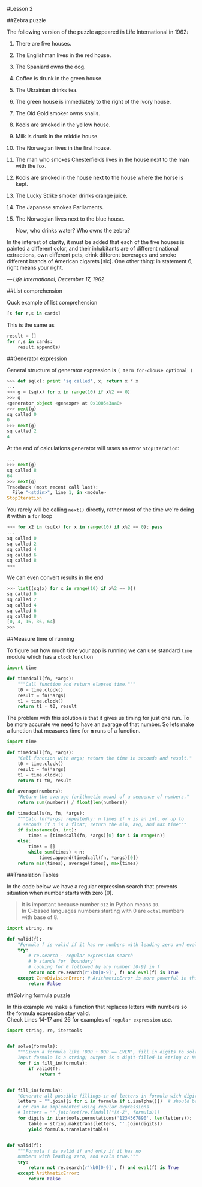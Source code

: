 #Lesson 2

##Zebra puzzle

The following version of the puzzle appeared in Life International in 1962:

1. There are five houses.
2. The Englishman lives in the red house.
3. The Spaniard owns the dog.
4. Coffee is drunk in the green house.
5. The Ukrainian drinks tea.
6. The green house is immediately to the right of the ivory house.
7. The Old Gold smoker owns snails.
8. Kools are smoked in the yellow house.
9. Milk is drunk in the middle house.
10. The Norwegian lives in the first house.
11. The man who smokes Chesterfields lives in the house next to the man with the fox.
12. Kools are smoked in the house next to the house where the horse is kept.
13. The Lucky Strike smoker drinks orange juice.
14. The Japanese smokes Parliaments.
15. The Norwegian lives next to the blue house.

    Now, who drinks water? Who owns the zebra?

In the interest of clarity, it must be added that each of the five houses is painted a different color, and their inhabitants are of different national extractions, own different pets, drink different beverages and smoke different brands of American cigarets [sic]. One other thing: in statement 6, right means your right.  

_— Life International, December 17, 1962_


##List comprehension

Quck example of list comprehension

```python
[s for r,s in cards]
```

This is the same as

```python
result = []
for r,s in cards:
    result.append(s)
```


##Generator expression

General structure of generator expression is `( term for-clouse optional )`

```python
>>> def sq(x): print 'sq called', x; return x * x
...
>>> g = (sq(x) for x in range(10) if x%2 == 0)
>>> g
<generator object <genexpr> at 0x1005e3aa0>
>>> next(g)
sq called 0
0
>>> next(g)
sq called 2
4
```

At the end of calculations generator will rases an error `StopIteration`:

```python
...
>>> next(g)
sq called 8
64
>>> next(g)
Traceback (most recent call last):
  File "<stdin>", line 1, in <module>
StopIteration
```

You rarely will be calling `next()` directly, rather most of the time we're doing it within a `for` loop 

```python
>>> for x2 in (sq(x) for x in range(10) if x%2 == 0): pass
... 
sq called 0
sq called 2
sq called 4
sq called 6
sq called 8
>>>
```

We can even convert results in the end

```python
>>> list((sq(x) for x in range(10) if x%2 == 0))
sq called 0
sq called 2
sq called 4
sq called 6
sq called 8
[0, 4, 16, 36, 64]
>>> 
```


##Measure time of running

To figure out how much time your app is running we can use standard `time` module which has a `clock` function

```python
import time

def timedcall(fn, *args):
    """Call function and return elapsed time."""
    t0 = time.clock()
    result = fn(*args)
    t1 = time.clock()
    return t1 - t0, result
```

The problem with this solution is that it gives us timing for just one run. To be more accurate we need to have an avarage of that number. So lets make a function that measures time for **n** runs of a function.

```python
import time

def timedcall(fn, *args):
    "Call function with args; return the time in seconds and result."
    t0 = time.clock()
    result = fn(*args)
    t1 = time.clock()
    return t1-t0, result

def average(numbers):
    "Return the average (arithmetic mean) of a sequence of numbers."
    return sum(numbers) / float(len(numbers)) 

def timedcalls(n, fn, *args):
    """Call fn(*args) repeatedly: n times if n is an int, or up to
    n seconds if n is a float; return the min, avg, and max time"""
    if isinstance(n, int):
        times = [timedcall(fn, *args)[0] for i in range(n)]
    else:
        times = []
        while sum(times) < n:
            times.append(timedcall(fn, *args)[0])
    return min(times), average(times), max(times)
```


##Translation Tables

In the code below we have a regular expression search that prevents situation when number starts with zero (0).

>It is important because number `012` in Python means `10`.  
>In C-based languages numbers starting with 0 are `octal` numbers with base of 8.

```python
import string, re

def valid(f):
    "Formula f is valid if it has no numbers with leading zero and evals true."
    try:
        # re.search - regular expression search
        # b stands for 'boundary'
        # looking for 0 followed by any number [0-9] in f
        return not re.search(r'\b0[0-9]', f) and eval(f) is True
    except ZeroDivisionError: # ArithmeticError is more powerful in this case
        return False
```


##Solving formula puzzle

In this example we make a function that replaces letters with numbers so the formula expression stay valid.  
Check Lines 14-17 and 26 for examples of `regular expression` use.

```python
import string, re, itertools


def solve(formula):
    """Given a formula like 'ODD + ODD == EVEN', fill in digits to solve it.
    Input formula is a string; output is a digit-filled-in string or None."""
    for f in fill_in(formula):
        if valid(f):
            return f


def fill_in(formula):
    "Generate all possible fillings-in of letters in formula with digits."
    letters = "".join([i for i in formula if i.isalpha()])  # should be a str
    # or can be implemented using regular expressions
    # letters = "".join(set(re.findall("[A-Z", formula)))
    for digits in itertools.permutations('1234567890', len(letters)):
        table = string.maketrans(letters, ''.join(digits))
        yield formula.translate(table)


def valid(f):
    """Formula f is valid if and only if it has no
    numbers with leading zero, and evals true."""
    try:
        return not re.search(r'\b0[0-9]', f) and eval(f) is True
    except ArithmeticError:
        return False
```
